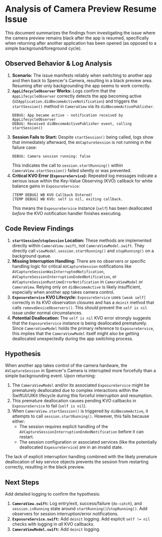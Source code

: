 # Analysis of Camera Preview Resume Issue

This document summarizes the findings from investigating the issue where the camera preview remains black after the app is resumed, specifically when returning after another application has been opened (as opposed to a simple background/foreground cycle).

## Observed Behavior & Log Analysis

1.  **Scenario:** The issue manifests reliably when switching to another app and then back to Spencer's Camera, resulting in a black preview area. Resuming after only backgrounding the app seems to work correctly.
2.  **`AppLifecycleObserver` Works:** Logs confirm that the `AppLifecycleObserver` correctly detects the app becoming active (`UIApplication.didBecomeActiveNotification`) and triggers the `startSession()` method in `CameraView` via its `didBecomeActivePublisher`.
    ```
    DEBUG: App became active - notification received by AppLifecycleObserver
    DEBUG: Received didBecomeActivePublisher event, calling startSession()
    ```
3.  **Session Fails to Start:** Despite `startSession()` being called, logs show that immediately afterward, the `AVCaptureSession` is not running in the failure case:
    ```
    DEBUG: Camera session running: false 
    ```
    This indicates the call to `session.startRunning()` within `CameraView.startSession()` failed silently or was prevented.
4.  **Critical KVO Error (`ExposureService`):** Repeated log messages indicate a serious issue within the Key-Value Observing (KVO) callback for white balance gains in `ExposureService`:
    ```
    [TEMP DEBUG] WB KVO Callback Entered!
    [TEMP DEBUG] WB KVO: self is nil, exiting callback. 
    ```
    This means the `ExposureService` instance (`self`) has been deallocated *before* the KVO notification handler finishes executing.

## Code Review Findings

1.  **`startSession`/`stopSession` Location:** These methods are implemented directly within `CameraView.swift`, not `CameraViewModel.swift`. They directly call `viewModel.session.startRunning()` and `stopRunning()` on a background queue.
2.  **Missing Interruption Handling:** There are no observers or specific handling logic for critical `AVCaptureSession` notifications like `AVCaptureSessionWasInterruptedNotification`, `AVCaptureSessionInterruptionEndedNotification`, or `AVCaptureSessionRuntimeErrorNotification` in `CameraViewModel` or `CameraView`. Relying only on `didBecomeActive` is likely insufficient, especially when another app takes camera control.
3.  **`ExposureService` KVO Lifecycle:** `ExposureService` uses `[weak self]` correctly in its KVO observation closures and has a `deinit` method that calls `removeDeviceObservers()`. This *should* prevent the `self is nil` issue under normal circumstances.
4.  **Potential Deallocation:** The `self is nil` KVO error strongly suggests that the `ExposureService` instance is being deallocated prematurely. Since `CameraViewModel` holds the primary reference to `ExposureService`, this implies that the `CameraViewModel` itself might also be getting deallocated unexpectedly during the app switching process.

## Hypothesis

When another app takes control of the camera hardware, the `AVCaptureSession` in Spencer's Camera is interrupted more forcefully than a simple backgrounding event. Upon returning:

1.  The `CameraViewModel` and/or its associated `ExposureService` might be prematurely deallocated due to complex interactions within the SwiftUI/UIKit lifecycle during this forceful interruption and resumption.
2.  This premature deallocation causes pending KVO callbacks in `ExposureService` to fail (`self is nil`).
3.  When `CameraView.startSession()` is triggered by `didBecomeActive`, it attempts to call `session.startRunning()`. However, this fails because either:
    *   The session requires explicit handling of the `AVCaptureSessionInterruptionEndedNotification` before it can restart.
    *   The session configuration or associated services (like the potentially deallocated `ExposureService`) are in an invalid state.

The lack of explicit interruption handling combined with the likely premature deallocation of key service objects prevents the session from restarting correctly, resulting in the black preview.

## Next Steps

Add detailed logging to confirm the hypothesis:

1.  **`CameraView.swift`:** Log entry/exit, success/failure (`do-catch`), and `session.isRunning` state around `startRunning()`/`stopRunning()`. Add observers for session interruption/error notifications.
2.  **`ExposureService.swift`:** Add `deinit` logging. Add explicit `self != nil` checks with logging in *all* KVO callbacks.
3.  **`CameraViewModel.swift`:** Add `deinit` logging. 
